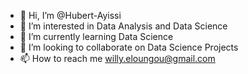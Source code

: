 - 👋 Hi, I’m @Hubert-Ayissi
- 👀 I’m interested in Data Analysis and Data Science
- 🌱 I’m currently learning Data Science 
- 💞️ I’m looking to collaborate on Data Science Projects
- 📫 How to reach me willy.eloungou@gmail.com

<!---
Hubert-Ayissi/Hubert-Ayissi is a ✨ special ✨ repository because its `README.md` (this file) appears on your GitHub profile.
You can click the Preview link to take a look at your changes.
--->
